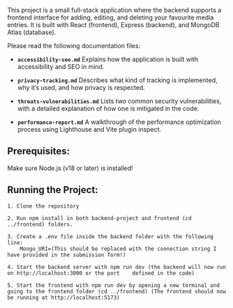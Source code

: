 This project is a small full-stack application where the backend supports a frontend interface for adding, editing, and deleting your favourite media entries. It is built with React (frontend), Express (backend), and MongoDB Atlas (database).

Please read the following documentation files:

- **`accessibility-seo.md`**
  Explains how the application is built with accessibility and SEO in mind.

- **`privacy-tracking.md`**
  Describes what kind of tracking is implemented, why it’s used, and how privacy is respected.

- **`threats-vulnerabilities.md`**
  Lists two common security vulnerabilities, with a detailed explanation of how one is mitigated in the code.

- **`performance-report.md`**
  A walkthrough of the performance optimization process using Lighthouse and Vite plugin inspect.

## Prerequisites:

Make sure Node.js (v18 or later) is installed!

## Running the Project:

    1. Clone the repository

    2. Run npm install in both backend-project and frontend (cd ../frontend) folders.

    3. Create a .env file inside the backend folder with the following line:
        Mongo_URI=(This should be replaced with the connection string I have provided in the submission form!)

    4. Start the backend server with npm run dev (the backend will now run on http://localhost:3000 or the port    defined in the code)

    5. Start the frontend with npm run dev by opening a new terminal and going to the frontend folder (cd ../frontend) (The frontend should now be running at http://localhost:5173)
